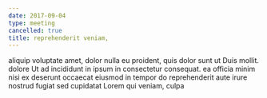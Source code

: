 ```yaml
---
date: 2017-09-04
type: meeting
cancelled: true
title: reprehenderit veniam,
---
```

aliquip voluptate amet, dolor nulla eu proident, quis dolor sunt ut Duis mollit. dolore Ut ad incididunt in ipsum in consectetur consequat. ea officia minim nisi ex deserunt occaecat eiusmod in tempor do reprehenderit aute irure nostrud fugiat sed cupidatat Lorem qui veniam, culpa